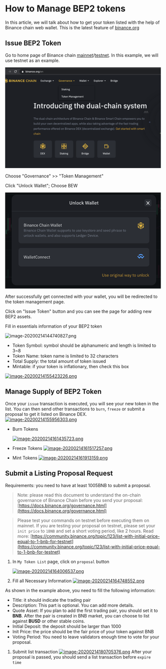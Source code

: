 # How to Manage BEP2 tokens

In this article, we will talk about how to get your token listed with the help of Binance chain web wallet. This is the latest feature of [binance.org](http://binance.org/)

## **Issue BEP2 Token**

Go to home page of Binance chain [mainnet](https://binance.org/)/[testnet](https://testnet.binance.org/). In this example, we will use testnet as an example.

![](../.gitbook/assets/image%20%2840%29.png)

Choose "Governance" &gt;&gt; "Token Management"

Click "Unlock Wallet"; Choose BEW

![](../.gitbook/assets/image%20%2843%29.png)

After successfully get connected with your wallet, you will be redirected to the token management page. 

Click on "Issue Token" button and you can see the page for adding new BEP2 assets.

  
Fill in essentials information of your BEP2 token

![image-20200214144740827.png](https://community.binance.org/assets/uploads/files/1581685190361-image-20200214144740827-resized.png)

* Token Symbol: symbol should be alphanumeric and length is limited to 3~8
* Token Name: token name is limited to 32 characters
* Total Supply: the total amount of token issued
* Mintable: if your token is inflationary, then check this box

[![image-20200214155423226.png](https://community.binance.org/assets/uploads/files/1581685261564-image-20200214155423226.png)](https://community.binance.org/assets/uploads/files/1581685261564-image-20200214155423226.png)

## **Manage Supply of BEP2 Token**

Once your `issue` transaction is executed, you will see your new token in the list. You can then send other transactions to `burn`, `freeze` or submit a proposal to get it listed on Binance DEX.  
[![image-20200214155956303.png](https://community.binance.org/assets/uploads/files/1581685310198-image-20200214155956303-resized.png)](https://community.binance.org/assets/uploads/files/1581685310198-image-20200214155956303.png)

* Burn Tokens

  [![image-20200214161435723.png](https://community.binance.org/assets/uploads/files/1581685424957-image-20200214161435723.png)](https://community.binance.org/assets/uploads/files/1581685424957-image-20200214161435723.png)

* Freeze Tokens [![image-20200214161517257.png](https://community.binance.org/assets/uploads/files/1581685433541-image-20200214161517257.png)](https://community.binance.org/assets/uploads/files/1581685433541-image-20200214161517257.png)
* Mint Tokens [![image-20200214161913159.png](https://community.binance.org/assets/uploads/files/1581685446198-image-20200214161913159.png)](https://community.binance.org/assets/uploads/files/1581685446198-image-20200214161913159.png)

## **Submit a Listing Proposal Request**

Requirements: you need to have at least 1005BNB to submit a proposal.

> Note: please read this document to understand the on-chain governance of Binance Chain before you send your proposal: [https://docs.binance.org/governance.html](https://docs.binance.org/governance.html)

> Please test your commands on testnet before executing them on mainnet. If you are testing your proposal on testnet, please set your `init price` to `1BNB` and set a short voting period, like 2 hours. Read more: [https://community.binance.org/topic/123/list-with-initial-price-equal-to-1-bnb-for-testnet](https://community.binance.org/topic/123/list-with-initial-price-equal-to-1-bnb-for-testnet)

1. In `My Token List` page, click on `proposal` button

   [![image-20200214164006537.png](https://community.binance.org/assets/uploads/files/1581685462257-image-20200214164006537-resized.png)](https://community.binance.org/assets/uploads/files/1581685462257-image-20200214164006537.png)

2. Fill all Necessary Information [![image-20200214164748552.png](https://community.binance.org/assets/uploads/files/1581685491635-image-20200214164748552.png)](https://community.binance.org/assets/uploads/files/1581685491635-image-20200214164748552.png)

As shown in the example above, you need to fill the following information:

* Title: it should indicate the trading pair
* Description: This part is optional. You can add more details.
* Quote Asset: If you plan to add the first trading pair, you should set it to **BNB**. After the pair is created in BNB market, you can choose to list against **BUSD** or other stable coins.
* Initial Deposit: the deposit should be larger than 1000
* Init Price: the price should be the fair price of your token against BNB
* Voting Period: You need to leave validators enough time to vote for your proposal.

1. Submit list transaction [![image-20200214180705376.png](https://community.binance.org/assets/uploads/files/1581685503458-image-20200214180705376.png)](https://community.binance.org/assets/uploads/files/1581685503458-image-20200214180705376.png) After your proposal is passed, you should send a list transaction before `expire time`



